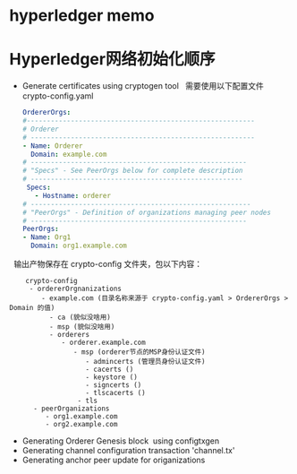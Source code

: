 # hyperledger memo

# Hyperledger网络初始化顺序
 - Generate certificates using cryptogen tool
   需要使用以下配置文件 crypto-config.yaml
   ```yaml
   OrdererOrgs:
   #---------------------------------------------------------
   # Orderer
   # --------------------------------------------------------
   - Name: Orderer
     Domain: example.com
   # ------------------------------------------------------
   # "Specs" - See PeerOrgs below for complete description
   # -----------------------------------------------------
    Specs:
      - Hostname: orderer
   # -------------------------------------------------------
   # "PeerOrgs" - Definition of organizations managing peer nodes
   # ------------------------------------------------------
   PeerOrgs:
   - Name: Org1
     Domain: org1.example.com
   ```
   
   输出产物保存在 crypto-config 文件夹，包以下内容：
   
```
    crypto-config
     - ordererOrgnanizations
        - example.com (目录名称来源于 crypto-config.yaml > OrdererOrgs > Domain 的值)
          - ca (貌似没啥用)
          - msp (貌似没啥用)
          - orderers
             - orderer.example.com
                - msp (orderer节点的MSP身份认证文件)
                   - admincerts (管理员身份认证文件)
                   - cacerts ()
                   - keystore ()
                   - signcerts ()
                   - tlscacerts ()
                 - tls
      - peerOrganizations
         - org1.example.com
         - org2.example.com
 ```
 
 - Generating Orderer Genesis block  using configtxgen
 - Generating channel configuration transaction 'channel.tx'
 - Generating anchor peer update for origanizations
 
